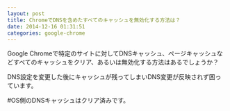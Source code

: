 ```yaml
---
layout: post
title: ChromeでDNSを含めたすべてのキャッシュを無効化する方法は？
date: 2014-12-16 01:31:51
categories: google-chrome
---
```

<p>Google Chromeで特定のサイトに対してDNSキャッシュ、ページキャッシュなどすべてのキャッシュをクリア、あるいは無効化する方法はあるでしょうか？</p>

<p>DNS設定を変更した後にキャッシュが残ってしまいDNS変更が反映されず困っています。</p>

<p>#OS側のDNSキャッシュはクリア済みです。</p>
